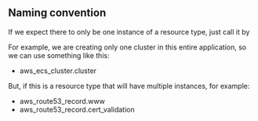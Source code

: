 ## Naming convention

If we expect there to only be one instance of a resource type, just call it by 

For example, we are creating only one cluster in this entire application, so we can use something like this:

- aws_ecs_cluster.cluster

But, if this is a resource type that will have multiple instances, for example:

- aws_route53_record.www
- aws_route53_record.cert_validation
